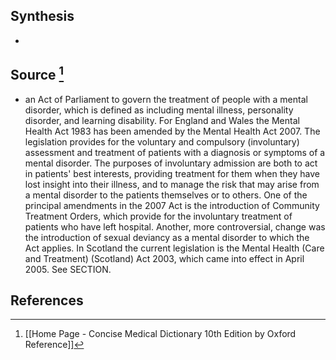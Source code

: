 ## Synthesis
- 
## Source [^1]
- an Act of Parliament to govern the treatment of people with a mental disorder, which is defined as including mental illness, personality disorder, and learning disability. For England and Wales the Mental Health Act 1983 has been amended by the Mental Health Act 2007. The legislation provides for the voluntary and compulsory (involuntary) assessment and treatment of patients with a diagnosis or symptoms of a mental disorder. The purposes of involuntary admission are both to act in patients' best interests, providing treatment for them when they have lost insight into their illness, and to manage the risk that may arise from a mental disorder to the patients themselves or to others. One of the principal amendments in the 2007 Act is the introduction of Community Treatment Orders, which provide for the involuntary treatment of patients who have left hospital. Another, more controversial, change was the introduction of sexual deviancy as a mental disorder to which the Act applies. In Scotland the current legislation is the Mental Health (Care and Treatment) (Scotland) Act 2003, which came into effect in April 2005. See SECTION.
## References

[^1]: [[Home Page - Concise Medical Dictionary 10th Edition by Oxford Reference]]